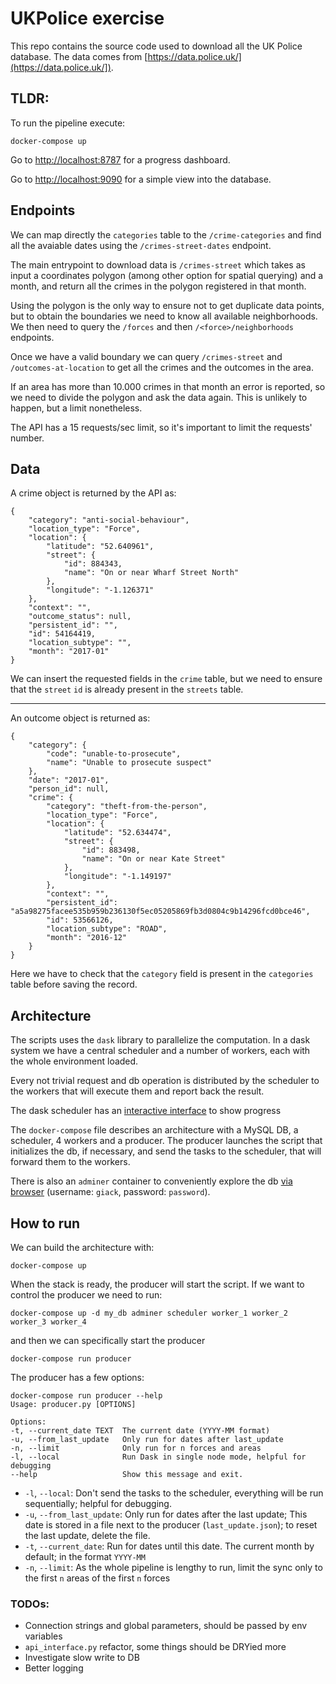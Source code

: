 # UKPolice exercise

This repo contains the source code used to download all the UK Police database.
The data comes from [https://data.police.uk/](https://data.police.uk/]).

## TLDR:
To run the pipeline execute:

    docker-compose up


Go to [http://localhost:8787](http://localhost:8787) for a progress dashboard.

Go to [http://localhost:9090](http://localhost:9090) for a simple view into the database.

## Endpoints
We can map directly the `categories` table to the `/crime-categories`
and find all the avaiable dates using the `/crimes-street-dates` endpoint.

The main entrypoint to download data is `/crimes-street` which takes as input a coordinates polygon (among other option for spatial querying) and a month, and return all the crimes in the polygon registered in that month.

Using the polygon is the only way to ensure not to get duplicate data points, but to obtain the boundaries we need to know all available neighborhoods.
We then need to query the `/forces` and then `/<force>/neighborhoods` endpoints.

Once we have a valid boundary we can query `/crimes-street` and `/outcomes-at-location` to get all the crimes and the outcomes in the area.

If an area has more than 10.000 crimes in that month an error is reported, so we need to divide the polygon and ask the data again. This is unlikely to happen, but a limit nonetheless.

The API has a 15 requests/sec limit, so it's important to limit the requests' number.

## Data


A crime object is returned by the API as:

    {
        "category": "anti-social-behaviour",
        "location_type": "Force",
        "location": {
            "latitude": "52.640961",
            "street": {
                "id": 884343,
                "name": "On or near Wharf Street North"
            },
            "longitude": "-1.126371"
        },
        "context": "",
        "outcome_status": null,
        "persistent_id": "",
        "id": 54164419,
        "location_subtype": "",
        "month": "2017-01"
    }

We can insert the requested fields in the `crime` table, but we need to ensure that the `street` `id` is already present in the `streets` table.

---
An outcome object is returned as:

    {
        "category": {
            "code": "unable-to-prosecute",
            "name": "Unable to prosecute suspect"
        },
        "date": "2017-01",
        "person_id": null,
        "crime": {
            "category": "theft-from-the-person",
            "location_type": "Force",
            "location": {
                "latitude": "52.634474",
                "street": {
                    "id": 883498,
                    "name": "On or near Kate Street"
                },
                "longitude": "-1.149197"
            },
            "context": "",
            "persistent_id": "a5a98275facee535b959b236130f5ec05205869fb3d0804c9b14296fcd0bce46",
            "id": 53566126,
            "location_subtype": "ROAD",
            "month": "2016-12"
        }
    }

Here we have to check that the `category` field is present in the `categories` table before saving the record.

## Architecture

The scripts uses  the `dask` library to parallelize the computation.
In a dask system we have a central scheduler and a number of workers, each with the whole environment loaded.

Every not trivial request and db operation is distributed by the scheduler to the workers that will execute them and report back the result.

The dask scheduler has an [interactive interface](http://localhost:8787) to show progress

The `docker-compose` file describes an architecture with a MySQL DB, a scheduler, 4 workers and a producer.
The producer launches the script that initializes the db, if necessary, and send the tasks to the scheduler, that will forward them to the workers.

There is also an `adminer` container to conveniently explore the db [via browser](http://localhost:9090) (username: `giack`, password: `password`).


## How to run

We can build the architecture with:

    docker-compose up

When the stack is ready, the producer will start the script.
If we want to control the producer we need to run:

    docker-compose up -d my_db adminer scheduler worker_1 worker_2 worker_3 worker_4

and then we can specifically start the producer

    docker-compose run producer

The producer has a few options:

    docker-compose run producer --help
    Usage: producer.py [OPTIONS]

    Options:
    -t, --current_date TEXT  The current date (YYYY-MM format)
    -u, --from_last_update   Only run for dates after last_update
    -n, --limit              Only run for n forces and areas
    -l, --local              Run Dask in single node mode, helpful for debugging
    --help                   Show this message and exit.

 - `-l`, `--local`: Don't send the tasks to the scheduler, everything will be run sequentially; helpful for debugging.
 - `-u`, `--from_last_update`: Only run for dates after the last update; This date is stored in a file next to the producer (`last_update.json`); to reset the last update, delete the file.
 - `-t`, `--current_date`: Run for dates until this date. The current month by default; in the format `YYYY-MM`
 - `-n`, `--limit`: As the whole pipeline is lengthy to run, limit the sync only to the first `n` areas of the first `n` forces

### TODOs:

 - Connection strings and global parameters, should be passed by env variables
 - `api_interface.py` refactor, some things should be DRYied more
 - Investigate slow write to DB
 - Better logging
